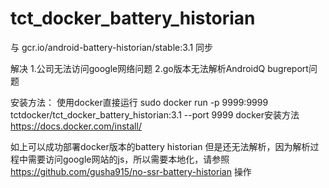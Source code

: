 # tct_docker_battery_historian

与 gcr.io/android-battery-historian/stable:3.1 同步

解决
1.公司无法访问google网络问题
2.go版本无法解析AndroidQ bugreport问题

安装方法：
使用docker直接运行
sudo docker run -p 9999:9999 tctdocker/tct_docker_battery_historian:3.1 --port 9999
docker安装方法
https://docs.docker.com/install/

如上可以成功部署docker版本的battery historian
但是还无法解析，因为解析过程中需要访问google网站的js，所以需要本地化，请参照 https://github.com/gusha915/no-ssr-battery-historian 操作
